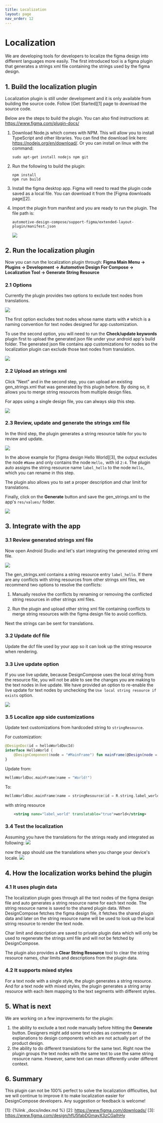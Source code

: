 ```yaml
---
title: Localization
layout: page
nav_order: 12
---
```


# Localization

We are developing tools for developers to localize the figma design into different languages more easily.
The first introduced tool is a figma plugin that generates a strings xml file containing the strings
used by the figma design.

## 1. Build the localization plugin

Localization plugin is still under development and it is only available from building the source code.
Follow [Get Started][1] page to download the source code.

Below are the steps to build the plugin. You can also find instructions at: <https://www.figma.com/plugin-docs/>

1. Download Node.js which comes with NPM. This will allow you to install TypeScript and other libraries.
You can find the download link here: <https://nodejs.org/en/download/>.
Or you can install on linux with the command:

    ```shell
    sudo apt-get install nodejs npm git
    ```

2. Run the following to build the plugin:

    ```shell
    npm install
    npm run build
    ```

3. Install the figma desktop app. Figma will need to read the plugin code saved as a local file. You
can download it from the [Figma downloads page][2].

4. Import the plugin from manifest and you are ready to run the plugin. The file path is:

    ```text
    automotive-design-compose/support-figma/extended-layout-plugin/manifest.json
    ```

    <img src="ImportPluginFromManifest.png">

## 2. Run the localization plugin

Now you can run the localization plugin through:
**Figma Main Menu -> Plugins -> Development**
   **-> Automotive Design For Compose -> Localization Tool -> Generate String Resource**

### 2.1 Options

Currently the plugin provides two options to exclude text nodes from translations.

<img src="LocalizationOptions.png">

The first option excludes text nodes whose name starts with `#` which is a naming convention for text
nodes designed for app customization.

To use the second option, you will need to run the **Check/update keywords** plugin first to upload
the generated json file under your android app's build folder. The generated json file contains app
customizations for nodes so the localization plugin can exclude those text nodes from translation.

<img src="CheckOrUpdateKeywords.png">

### 2.2 Upload an strings xml

Click "Next" and in the second step, you can upload an existing gen_strings.xml that was generated
by this plugin before. By doing so, it allows you to merge string resources from multiple design files.

For apps using a single design file, you can always skip this step.

<img src="LocalizationUpload.png">

### 2.3 Review, update and generate the strings xml file

In the third step, the plugin generates a string resource table for you to review and update.

<img src="LocalizationGenerate.png">

In the above example for [figma design Hello World][3], the output excludes the node `#Name` and only
contains the node `Hello,` with id `2:4`. The plugin auto assigns the string resource name `label_hello`
to the node `Hello,` which you can rename in this step.

The plugin also allows you to set a proper description and char limit for translations.

Finally, click on the **Generate** button and save the gen_strings.xml to the app's `res/values/` folder.

<img src="LocalizationSave.png">

## 3. Integrate with the app

### 3.1 Review generated strings xml file

Now open Android Studio and let's start integrating the generated string xml file.

<img src="GenStringsExample.png">

The gen_strings.xml contains a string resource entry `label_hello`. If there are any conflicts with
string resources from other strings xml files, we recommend two options to resolve the conflicts:

1. Manually resolve the conflicts by renaming or removing the conflicted string resources in other
strings xml files.

2. Run the plugin and upload other string xml file containing conflicts to merge string resources
with the figma design file to avoid conflicts.

Next the strings can be sent for translations.

### 3.2 Update dcf file

Update the dcf file used by your app so it can look up the string resource when rendering.

### 3.3 Live update option

If you use live update, because DesignCompose uses the local string from the resource file, you will
not be able to see the changes you are making to the text nodes in live update. We have provided an option
to re-enable the live update for text nodes by unchecking the `Use local string resource if exists` option.

<img src="LiveUpdateLocalizationOption.png">

### 3.5 Localize app side customizations

Update text customizations from hardcoded string to `stringResource`.

For customization:

```kotlin
@DesignDoc(id = helloWorldDocId)
interface HelloWorld {
    @DesignComponent(node = "#MainFrame") fun mainFrame(@Design(node = "#Name") name: String)
}
```

Update from:

```kotlin
HelloWorldDoc.mainFrame(name = "World!")
```

To:

```kotlin
HelloWorldDoc.mainFrame(name = stringResource(id = R.string.label_world))
```

with string resource

```xml
    <string name="label_world" translatable="true">world</string>
```

### 3.4 Test the localization

Assuming you have the translations for the strings ready and integrated as following:
<img src="TranslationExample.png">

now the app should use the translations when you change your device's locale.
<img src="LocalizationResults.png">

## 4. How the localization works behind the plugin

### 4.1 It uses plugin data

The localization plugin goes through all the text nodes of the figma design file and auto generates
a string resource name for each text node. The string resource name is saved to the shared plugin data.
When DesignCompose fetches the figma design file, it fetches the shared plugin data and later on the
string resource name will be used to look up the local string resource to render the text node.

Char limit and description are saved to private plugin data which will only be used to regenerate the
strings xml file and will not be fetched by DesignCompose.

The plugin also provides a **Clear String Resource** tool to clear the string resource names, char
limits and descriptions from the plugin data.

### 4.2 It supports mixed styles

For a text node with a single style, the plugin generates a string resource. And for a text node with
mixed styles, the plugin generates a string array resource with each item mapping to the text segments
with different styles.

## 5. What is next

We are working on a few improvements for the plugin:

1. the ability to exclude a text node manually before hitting the **Generate** button. Designers might
add some text nodes as comments or explanations to design components which are not actually part of
the product design.
2. the ability to do different translations for the same text. Right now the plugin groups the text nodes
with the same text to use the same string resource name. However, same text can mean differently under
different context.

## 6. Summary

This plugin can not be 100% perfect to solve the localization difficulties, but we will
continue to improve it to make localization easier for DesignCompose developers. Any suggestion
or feedback is welcome!

[1]: {%link _docs/index.md %}
[2]: <https://www.figma.com/downloads/>
[3]: <https://www.figma.com/design/hfU5fabDGmayX3zCGaIhHy>
